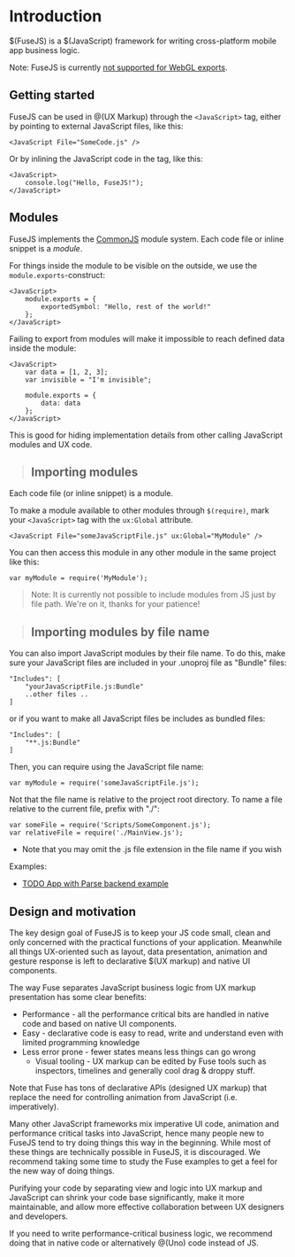 <documentProperties pageTitle="Learn FuseJS" />

# Introduction

$(FuseJS) is a $(JavaScript) framework for writing cross-platform mobile app business logic.

Note: FuseJS is currently [not supported for WebGL exports](/learn/guides/previewandexport/other).

## Getting started

FuseJS can be used in @(UX Markup) through the `<JavaScript>` tag, either by pointing to external JavaScript files, like this:

	<JavaScript File="SomeCode.js" />

Or by inlining the JavaScript code in the tag, like this:

	<JavaScript>
		console.log("Hello, FuseJS!");
	</JavaScript>

## Modules

FuseJS implements the <a href="http://www.commonjs.org/">CommonJS</a> module system. Each code file or inline snippet is a _module_.

For things inside the module to be visible on the outside, we use the `module.exports`-construct:

	<JavaScript>
		module.exports = {
			exportedSymbol: "Hello, rest of the world!"
		};
	</JavaScript>

Failing to export from modules will make it impossible to reach defined data inside the module:

	<JavaScript>
		var data = [1, 2, 3];
		var invisible = "I'm invisible";

		module.exports = {
			data: data
		};
	</JavaScript>

This is good for hiding implementation details from other calling JavaScript modules and UX code.

> ## Importing modules

Each code file (or inline snippet) is a module.

To make a module available to other modules through `$(require)`, mark your `<JavaScript>` tag with the `ux:Global` attribute.

	<JavaScript File="someJavaScriptFile.js" ux:Global="MyModule" />

You can then access this module in any other module in the same project like this:

	var myModule = require('MyModule');

> Note: It is currently not possible to include modules from JS just by file path. We're on it, thanks for your patience!

> ## Importing modules by file name

You can also import JavaScript modules by their file name. To do this, make sure your JavaScript files are included in your .unoproj file as "Bundle" files:

```
"Includes": [
	"yourJavaScriptFile.js:Bundle"
	..other files ..
]
```

or if you want to make all JavaScript files be includes as bundled files:

```
"Includes": [
	"**.js:Bundle"
]
```

Then, you can require using the JavaScript file name:

```
var myModule = require('someJavaScriptFile.js');
```

Not that the file name is relative to the project root directory. To name a file relative to the current file, prefix with "./":

```
var someFile = require('Scripts/SomeComponent.js');
var relativeFile = require('./MainView.js');
```

* Note that you may omit the .js file extension in the file name if you wish


Examples:

* <a href="https://www.fusetools.com/developers/examples/todoparseexample">TODO App with Parse backend example</a>

## Design and motivation

The key design goal of FuseJS is to keep your JS code small, clean and only concerned with the practical functions of your application. Meanwhile
all things UX-oriented such as layout, data presentation, animation and gesture response is left to declarative $(UX markup) and native UI components.

The way Fuse separates JavaScript business logic from UX markup presentation has some clear benefits:

* Performance - all the performance critical bits are handled in native code and based on native UI components.
* Easy - declarative code is easy to read, write and understand even with limited programming knowledge
* Less error prone - fewer states means less things can go wrong
  * Visual tooling - UX markup can be edited by Fuse tools such as inspectors, timelines and generally cool drag & droppy stuff.

Note that Fuse has tons of declarative APIs (designed UX markup) that replace the need for controlling animation from JavaScript (i.e. imperatively).

Many other JavaScript frameworks mix imperative UI code, animation and performance critical tasks into JavaScript, hence many people new to FuseJS tend to try
doing things this way in the beginning. While most of these things are technically possible in FuseJS, it is discouraged. We recommend taking some
time to study the Fuse examples to get a feel for the new way of doing things.

Purifying your code by separating view and logic into UX markup and JavaScript can shrink your code base significantly, make it more maintainable, and allow
more effective collaboration between UX designers and developers.

If you need to write performance-critical business logic, we recommend doing that in native code or alternatively @(Uno) code instead of JS.
